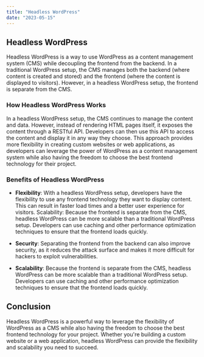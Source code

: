 ```yaml
---
title: "Headless WordPress"
date: "2023-05-15"
---
```


## Headless WordPress

Headless WordPress is a way to use WordPress as a content management system (CMS) while decoupling the frontend from the backend. In a traditional WordPress setup, the CMS manages both the backend (where content is created and stored) and the frontend (where the content is displayed to visitors). However, in a headless WordPress setup, the frontend is separate from the CMS.

### How Headless WordPress Works

In a headless WordPress setup, the CMS continues to manage the content and data. However, instead of rendering HTML pages itself, it exposes the content through a RESTful API. Developers can then use this API to access the content and display it in any way they choose. This approach provides more flexibility in creating custom websites or web applications, as developers can leverage the power of WordPress as a content management system while also having the freedom to choose the best frontend technology for their project.

### Benefits of Headless WordPress

- **Flexibility**: With a headless WordPress setup, developers have the flexibility to use any frontend technology they want to display content. This can result in faster load times and a better user experience for visitors.
  Scalability: Because the frontend is separate from the CMS, headless WordPress can be more scalable than a traditional WordPress setup. Developers can use caching and other performance optimization techniques to ensure that the frontend loads quickly.

- **Security**: Separating the frontend from the backend can also improve security, as it reduces the attack surface and makes it more difficult for hackers to exploit vulnerabilities.

- **Scalability**: Because the frontend is separate from the CMS, headless WordPress can be more scalable than a traditional WordPress setup. Developers can use caching and other performance optimization techniques to ensure that the frontend loads quickly.

## Conclusion

Headless WordPress is a powerful way to leverage the flexibility of WordPress as a CMS while also having the freedom to choose the best frontend technology for your project. Whether you're building a custom website or a web application, headless WordPress can provide the flexibility and scalability you need to succeed.
